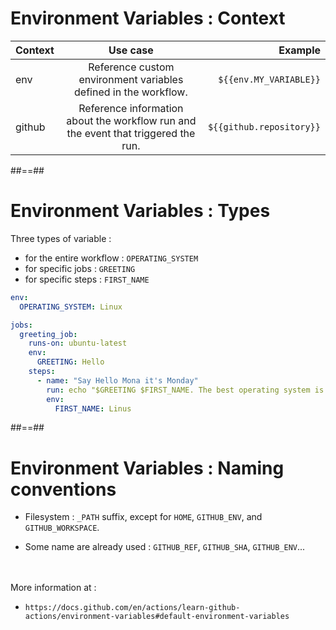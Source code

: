 <!-- .slide: class="with-code" -->
# Environment Variables : Context

|Context|Use case|Example|
| :--- | :----: | ---: |
| env | Reference custom environment variables defined in the workflow. | `${{env.MY_VARIABLE}}` |
| github | Reference information about the workflow run and the event that triggered the run. | `${{github.repository}}` |

##==##
<!-- .slide: class="with-code"-->
# Environment Variables : Types

Three types of variable : 
* for the entire workflow : `OPERATING_SYSTEM`
* for specific jobs : `GREETING`
* for specific steps : `FIRST_NAME`

```yaml
env:
  OPERATING_SYSTEM: Linux

jobs:
  greeting_job:
    runs-on: ubuntu-latest
    env:
      GREETING: Hello
    steps:
      - name: "Say Hello Mona it's Monday"
        run: echo "$GREETING $FIRST_NAME. The best operating system is $OPERATING_SYSTEM !"
        env:
          FIRST_NAME: Linus
```

##==##
# Environment Variables : Naming conventions

* Filesystem : `_PATH` suffix, except for `HOME`, `GITHUB_ENV`, and `GITHUB_WORKSPACE`.

* Some name are already used : `GITHUB_REF`, `GITHUB_SHA`, `GITHUB_ENV`...

<br><br>
More information at : 
- `https://docs.github.com/en/actions/learn-github-actions/environment-variables#default-environment-variables`